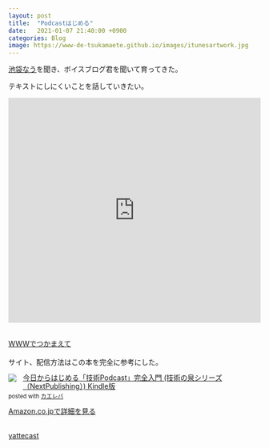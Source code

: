 ```yaml
---
layout: post
title:  "Podcastはじめる"
date:   2021-01-07 21:40:00 +0900
categories: Blog
image: https://www-de-tsukamaete.github.io/images/itunesartwork.jpg
---
```

[池袋なう](https://www.youtube.com/playlist?list=PL-eBqXlBVLez0k0qpiQ9oePqDWLE2mv-r)を聞き、ボイスブログ君を聞いて育ってきた。


テキストにしにくいことを話していきたい。
<iframe allow="autoplay *; encrypted-media *; fullscreen *" frameborder="0" height="450" style="width:100%;max-width:660px;overflow:hidden;background:transparent;" sandbox="allow-forms allow-popups allow-same-origin allow-scripts allow-storage-access-by-user-activation allow-top-navigation-by-user-activation" src="https://embed.podcasts.apple.com/jp/podcast/www%E3%81%A7%E3%81%A4%E3%81%8B%E3%81%BE%E3%81%88%E3%81%A6/id1547113514"></iframe><br/><br/>

[WWWでつかまえて](https://www-de-tsukamaete.github.io/)<br/><br/>
サイト、配信方法はこの本を完全に参考にした。<br/>
<div class="krb-amzlt-box" style="margin-bottom:0px;"><div class="krb-amzlt-image" style="float:left;margin:0px 12px 1px 0px;"><a href="https://www.amazon.co.jp/dp/B07FJ61FD3/ref=as_li_ss_il?&linkCode=li2&tag=peipeipe-22&linkId=e266461d5de199f226035ea1f6621d81&language=ja_JP" target="_blank" rel="nofollow" rel="nofollow"><img border="0" src="https://m.media-amazon.com/images/I/51PUjTJzIYL._SL160_.jpg" ></a><img src="https://ir-jp.amazon-adsystem.com/e/ir?t=peipeipe-22&language=ja_JP&l=li2&o=9&a=B07FJ61FD3" width="1" height="1" border="0" alt="" style="border:none !important; margin:0px !important;" /></div><div class="krb-amzlt-info" style="line-height:120%; margin-bottom: 10px"><div class="krb-amzlt-name" style="margin-bottom:10px;line-height:120%"><a href="https://www.amazon.co.jp/dp/B07FJ61FD3/ref=as_li_ss_il?&linkCode=li2&tag=peipeipe-22&linkId=e266461d5de199f226035ea1f6621d81&language=ja_JP" name="amazletlink" target="_blank" rel="nofollow" rel="nofollow">今日からはじめる「技術Podcast」完全入門 (技術の泉シリーズ（NextPublishing）) Kindle版</a><div class="krb-amzlt-powered-date" style="font-size:80%;margin-top:5px;line-height:120%">posted with <a href="https://kaereba.com/wind/" title="amazlet" target="_blank" rel="nofollow" rel="nofollow">カエレバ</a></div></div><div class="krb-amzlt-detail"></div><div class="krb-amzlt-sub-info" style="float: left;"><div class="krb-amzlt-link" style="margin-top: 5px"><a href="https://www.amazon.co.jp/dp/B07FJ61FD3/ref=as_li_ss_il?&linkCode=li2&tag=peipeipe-22&linkId=e266461d5de199f226035ea1f6621d81&language=ja_JP" name="amazletlink" target="_blank" rel="nofollow" rel="nofollow">Amazon.co.jpで詳細を見る</a></div></div></div><div class="krb-amzlt-footer" style="clear: left"></div></div><br/>

[yattecast](https://github.com/r7kamura/yattecast)
